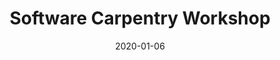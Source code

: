---
title: Software Carpentry Workshop
date: 2020-01-06
end_date: 2020-01-07
instructors:
- Kelly Sovacool
- Stephanie Thiede
- Zena Lapp
helpers:
- Sarah Tomkovich
- Emily Benedict
- Lisa Abernathy Close
- Catherine Barnier
site: https://UMSWC.github.io/2020-01-06-UMich-WISE
etherpad: https://pad.carpentries.org/2020-01-06-UMich-WISE
eventbrite: 
material: The Unix Shell, R for Reproducibile Scientific Analysis, Version Control with Git
audience: 
---